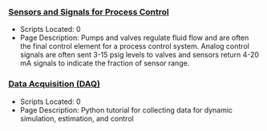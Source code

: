 ### [Sensors and Signals for Process Control](https://www.apmonitor.com/pdc/index.php/Main/SensorSignals)
- Scripts Located: 0
- Page Description: Pumps and valves regulate fluid flow and are often the final control element for a process control system. Analog control signals are often sent 3-15 psig levels to valves and sensors return 4-20 mA signals to indicate the fraction of sensor range.
### [Data Acquisition (DAQ)](https://www.apmonitor.com/pdc/index.php/Main/DataAcquisition)
- Scripts Located: 0
- Page Description: Python tutorial for collecting data for dynamic simulation, estimation, and control
